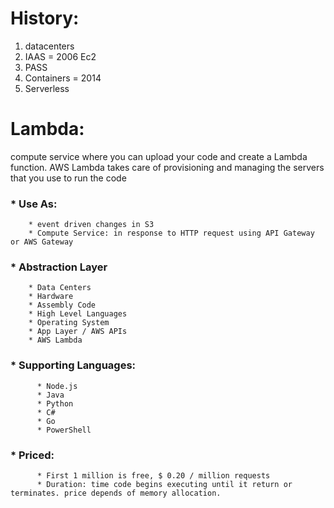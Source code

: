 # History:
  1. datacenters
  2. IAAS = 2006 Ec2
  3. PASS
  4. Containers = 2014
  5. Serverless


# Lambda:
  compute service where you can upload your code and create a Lambda function. AWS Lambda takes care of provisioning and managing the servers that you use to run the code
  
  ### * Use As:
        * event driven changes in S3
        * Compute Service: in response to HTTP request using API Gateway or AWS Gateway
  ### * Abstraction Layer
        * Data Centers
        * Hardware
        * Assembly Code
        * High Level Languages
        * Operating System
        * App Layer / AWS APIs
        * AWS Lambda
    
   ### * Supporting Languages:
          * Node.js
          * Java
          * Python
          * C#
          * Go
          * PowerShell

  ### * Priced:
          * First 1 million is free, $ 0.20 / million requests
          * Duration: time code begins executing until it return or terminates. price depends of memory allocation.
          
          
